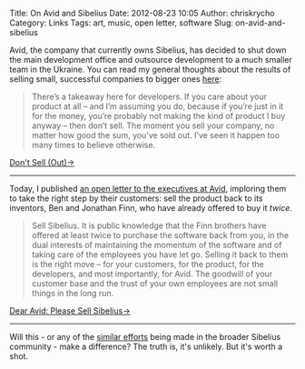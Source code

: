 Title: On Avid and Sibelius
Date: 2012-08-23 10:05
Author: chriskrycho
Category: Links
Tags: art, music, open letter, software
Slug: on-avid-and-sibelius

Avid, the company that currently owns Sibelius, has decided to shut down
the main development office and outsource development to a much smaller
team in the Ukraine. You can read my general thoughts about the results
of selling small, successful companies to bigger ones [here][]:

> There’s a takeaway here for developers. If you care about your product
> at all – and I’m assuming you do, because if you’re just in it for the
> money, you’re probably not making the kind of product I buy anyway –
> then don’t sell. The moment you sell your company, no matter how good
> the sum, you’ve sold out. I’ve seen it happen too many times to
> believe otherwise.

[Don't Sell (Out)→][]

* * * * *

Today, I published [an open letter to the executives at Avid][],
imploring them to take the right step by their customers: sell the
product back to its inventors, Ben and Jonathan Finn, who have already
offered to buy it *twice*.

> Sell Sibelius. It is public knowledge that the Finn brothers have
> offered at least twice to purchase the software back from you, in the
> dual interests of maintaining the momentum of the software and of
> taking care of the employees you have let go. Selling it back to them
> is the right move – for your customers, for the product, for the
> developers, and most importantly, for Avid. The goodwill of your
> customer base and the trust of your own employees are not small things
> in the long run.

[Dear Avid: Please Sell Sibelius→][]

* * * * *

Will this - or any of the [similar efforts][] being made in the broader
Sibelius community - make a difference? The truth is, it's unlikely. But
it's worth a shot.

  [here]: http://www.chriskrycho.com/web/posts/dont-sell-out/
    "Don't Sell (Out)"
  [Don't Sell (Out)→]: http://www.chriskrycho.com/web/posts/dont-sell-out/
  [an open letter to the executives at Avid]: http://www.chriskrycho.com/web/posts/dear-avid-please-sell-sibelius/
    "Dear Avid: Please Sell Sibelius"
  [Dear Avid: Please Sell Sibelius→]: http://www.chriskrycho.com/web/posts/dear-avid-please-sell-sibelius/
  [similar efforts]: http://www.sibeliususers.org/?page_id=3&title=home
    "Sibelius Users"
